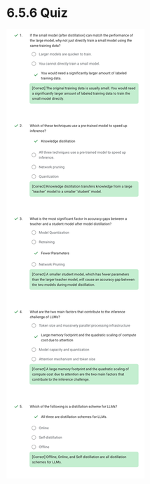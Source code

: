 # 6.5.6 Quiz

![gh](https://raw.githubusercontent.com/SeanChenR/img_gif/main/myimage/1743519361000sm04ax.png)
